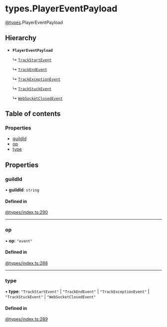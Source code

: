 # types.PlayerEventPayload

[@types](../types.md).PlayerEventPayload

## Hierarchy

- **`PlayerEventPayload`**

  ↳ [`TrackStartEvent`](types.TrackStartEvent.md)

  ↳ [`TrackEndEvent`](types.TrackEndEvent.md)

  ↳ [`TrackExceptionEvent`](types.TrackExceptionEvent.md)

  ↳ [`TrackStuckEvent`](types.TrackStuckEvent.md)

  ↳ [`WebSocketClosedEvent`](types.WebSocketClosedEvent.md)

## Table of contents

### Properties

- [guildId](types.PlayerEventPayload.md#guildid)
- [op](types.PlayerEventPayload.md#op)
- [type](types.PlayerEventPayload.md#type)

## Properties

### guildId

• **guildId**: `string`

#### Defined in

[@types/index.ts:290](https://github.com/hmes98318/LavaShark/blob/main/src/@types/index.ts#L290)

___

### op

• **op**: ``"event"``

#### Defined in

[@types/index.ts:288](https://github.com/hmes98318/LavaShark/blob/main/src/@types/index.ts#L288)

___

### type

• **type**: ``"TrackStartEvent"`` \| ``"TrackEndEvent"`` \| ``"TrackExceptionEvent"`` \| ``"TrackStuckEvent"`` \| ``"WebSocketClosedEvent"``

#### Defined in

[@types/index.ts:289](https://github.com/hmes98318/LavaShark/blob/main/src/@types/index.ts#L289)

